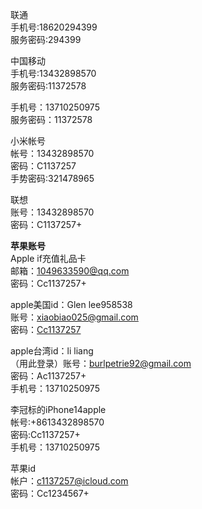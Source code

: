 联通  
手机号:18620294399  
服务密码:294399  
  
中国移动  
手机号:13432898570  
服务密码:11372578  
  
手机号：13710250975  
服务密码：11372578  
  
小米帐号  
帐号：13432898570  
密码：C1137257  
手势密码:321478965  
  
联想  
账号：13432898570  
密码：C1137257+  
  
  
**苹果账号**  
Apple if充值礼品卡  
邮箱：1049633590@qq.com  
密码：Cc1137257+  
  
apple美国id：Glen lee958538  
账号：[xiaobiao025@gmail.com](http://xiaobiao025@gmail.com)  
密码：[Cc1137257](http://lxb@0603)  
  
apple台湾id：li liang  
（用此登录）账号：burlpetrie92@gmail.com  
密码：Ac1137257+  
手机号：13710250975  
  
李冠标的iPhone14apple  
帐号:+8613432898570  
密码:Cc1137257+  
手机号：13710250975  
  
苹果id  
帐户：c1137257@icloud.com  
密码：Cc1234567+  
  
  
  
  

